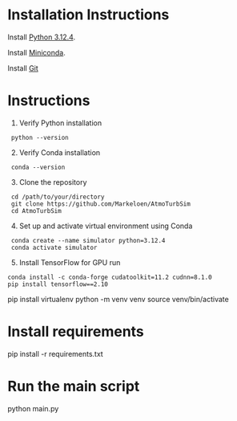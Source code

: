 # Installation Instructions
Install [Python 3.12.4](https://www.python.org/downloads/release/python-3124/).

Install [Miniconda](https://repo.anaconda.com/miniconda/Miniconda3-latest-Windows-x86_64.exe).

Install [Git](https://git-scm.com/download/win)



# Instructions
1. Verify Python installation
```
 python --version
```
2. Verify Conda installation
```
 conda --version
```
3. Clone the repository
```
 cd /path/to/your/directory
 git clone https://github.com/Markeloen/AtmoTurbSim
 cd AtmoTurbSim
```
4. Set up and activate virtual environment using Conda
```
 conda create --name simulator python=3.12.4
 conda activate simulator
```
5. Install TensorFlow for GPU run
```
conda install -c conda-forge cudatoolkit=11.2 cudnn=8.1.0
pip install tensorflow==2.10

```

pip install virtualenv
python -m venv venv
source venv/bin/activate
# Install requirements
pip install -r requirements.txt
# Run the main script
python main.py
```

